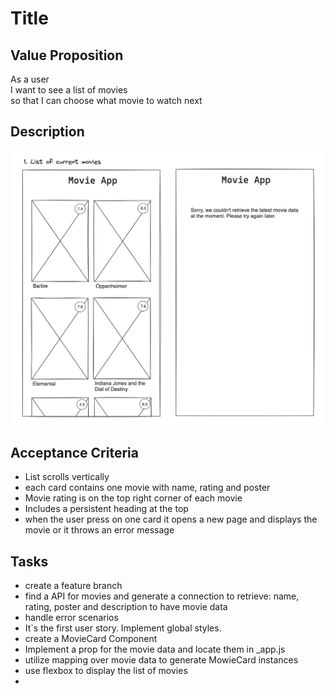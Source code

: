 # Title

## Value Proposition

As a user  <br>
I want to see a list of movies <br>
so that I can choose what movie to watch next <br>

## Description

![wireframe](./assets/scribble-movie-list.png)

## Acceptance Criteria
- List scrolls vertically
- each card contains one movie with name, rating and poster
- Movie rating is on the top right corner of each movie
- Includes a persistent heading at the top
- when the user press on one card it opens a new page and displays the movie or it throws an error message



## Tasks

- create a feature branch
- find a API for movies and generate a connection to retrieve: name, rating, poster and description to have movie data
- handle error scenarios
- It`s the first user story. Implement global styles.
- create a MovieCard Component
- Implement a prop for the movie data and locate them in _app.js
- utilize mapping over movie data to generate MowieCard instances
- use flexbox to display the list of movies
- 

